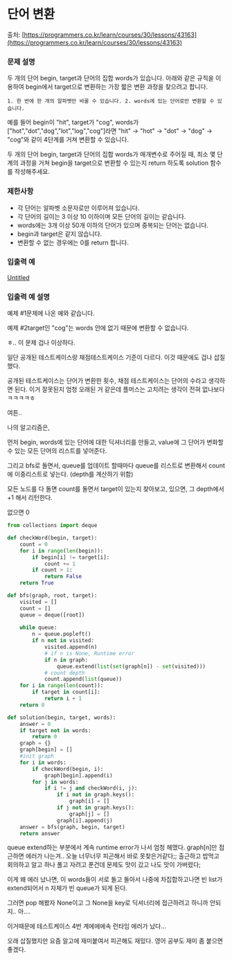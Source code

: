 # 단어 변환

출처: [https://programmers.co.kr/learn/courses/30/lessons/43163](https://programmers.co.kr/learn/courses/30/lessons/43163)

### **문제 설명**

두 개의 단어 begin, target과 단어의 집합 words가 있습니다. 아래와 같은 규칙을 이용하여 begin에서 target으로 변환하는 가장 짧은 변환 과정을 찾으려고 합니다.

`1. 한 번에 한 개의 알파벳만 바꿀 수 있습니다.
2. words에 있는 단어로만 변환할 수 있습니다.`

예를 들어 begin이 "hit", target가 "cog", words가 ["hot","dot","dog","lot","log","cog"]라면 "hit" -> "hot" -> "dot" -> "dog" -> "cog"와 같이 4단계를 거쳐 변환할 수 있습니다.

두 개의 단어 begin, target과 단어의 집합 words가 매개변수로 주어질 때, 최소 몇 단계의 과정을 거쳐 begin을 target으로 변환할 수 있는지 return 하도록 solution 함수를 작성해주세요.

### 제한사항

- 각 단어는 알파벳 소문자로만 이루어져 있습니다.
- 각 단어의 길이는 3 이상 10 이하이며 모든 단어의 길이는 같습니다.
- words에는 3개 이상 50개 이하의 단어가 있으며 중복되는 단어는 없습니다.
- begin과 target은 같지 않습니다.
- 변환할 수 없는 경우에는 0를 return 합니다.

### 입출력 예

[Untitled](https://www.notion.so/04962e70f92d4c948862279a261cc0a6)

### 입출력 예 설명

예제 #1문제에 나온 예와 같습니다.

예제 #2target인 "cog"는 words 안에 없기 때문에 변환할 수 없습니다.

ㅎ.. 이 문제 겁나 이상하다.

일단 공개된 테스트케이스랑 채점테스트케이스 기준이 다르다. 이것 때문에도 겁나 삽질했다.

공개된 테스트케이스는 단어가 변환한 횟수, 채점 테스트케이스는 단어의 수라고 생각하면 된다. 이거 잘못된지 엄청 오래된 거 같은데 플머스는 고치려는 생각이 전혀 없나보다 ㅋㅋㅋㅋㅎ

여튼..

나의 알고리즘은,

먼저 begin, words에 있는 단어에 대한 딕셔너리를 만들고, value에 그 단어가 변화할 수 있는 모든 단어의 리스트를 넣어준다.

그리고 bfs로 돌면서, queue를 업데이트 할때마다 queue를 리스트로 변환해서 count에 이중리스트로 넣는다. (depth를 계산하기 위함)

모든 노드를 다 돌면 count를 돌면서 target이 있는지 찾아보고, 있으면, 그 depth에서 +1 해서 리턴한다.

없으면 0

```python
from collections import deque

def checkWord(begin, target):
    count = 0
    for i in range(len(begin)):
        if begin[i] != target[i]:
            count += 1
        if count > 1:
            return False
    return True

def bfs(graph, root, target):
    visited = []
    count = []
    queue = deque([root])
    
    while queue:
        n = queue.popleft()
        if n not in visited:
            visited.append(n)
            # if n is None, Runtime error
            if n in graph:
                queue.extend(list(set(graph[n]) - set(visited)))
            # count depth
            count.append(list(queue))
    for i in range(len(count)):
        if target in count[i]:
            return i + 1
    return 0

def solution(begin, target, words):
    answer = 0
    if target not in words:
        return 0
    graph = {}
    graph[begin] = []
    #init graph
    for i in words:
        if checkWord(begin, i):
            graph[begin].append(i)
        for j in words:
            if i != j and checkWord(i, j):
                if i not in graph.keys():
                    graph[i] = []
                if j not in graph.keys():
                    graph[j] = []
                graph[i].append(j)
    answer = bfs(graph, begin, target)
    return answer
```

queue extend하는 부분에서 계속 runtime error가 나서 엄청 헤맸다. graph[n]만 접근하면 에러가 나는겨.. 오늘 너무너무 피곤해서 바로 못찾은거같다;; 출근하고 밥먹고 회의하고 알고 하나 풀고 자려고 푼건데 문제도 맛이 갔고 나도 맛이 가버렸다;

이게 왜 에러 났나면, 이 words들이 서로 돌고 돌아서 나중에 차집합하고나면 빈 list가 extend되어서 n 자체가 빈 queue가 되게 된다. 

그러면 pop 해봤자 None이고 그 None을 key로 딕셔너리에 접근하려고 하니까 안되지.. 아....

이거때문에 테스트케이스 4번 계에에에속 런타임 에러가 났다...

오래 삽질했지만 요즘 알고에 재미붙여서 피곤해도 재밌다. 영어 공부도 재미 좀 붙으면 좋겠다.
